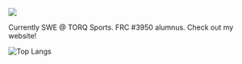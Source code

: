 <img src="https://media.tenor.com/pTPPHO2RdMsAAAAC/spongebob-patrick-star.gif"></img>

Currently SWE @ TORQ Sports. FRC #3950 alumnus. Check out my website! 

![Top Langs](https://github-readme-stats.vercel.app/api/top-langs/?username=pat-mart)
